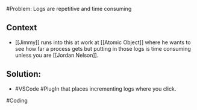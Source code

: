 #Problem: Logs are repetitive and time consuming

## Context
- [[Jimmy]] runs into this at work at [[Atomic Object]] where he wants to see how far a process gets but putting in those logs is time consuming unless you are [[Jordan Nelson]]. 

## Solution: 

- #VSCode #PlugIn that places incrementing logs where you click.

#Coding